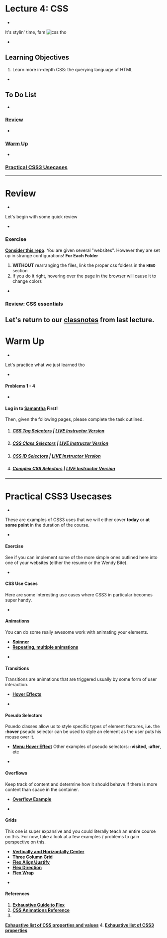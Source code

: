 # Lecture 4: CSS 

-

It's stylin' time, fam
![css tho](https://media.giphy.com/media/m2YYMHxFFHwM8/giphy.gif)

-

## Learning Objectives
1. Learn more in-depth CSS: the querying language of HTML

-

## To Do List

-

### [Review](#review)

-

### [Warm Up](#warm-up)

-

### [Practical CSS3 Usecases](#practical-css3-usecases)
---
# Review

-

Let's begin with some quick review

-

### Exercise
**[Consider this repo](https://github.com/FEWDMaterials/RelativePathsReview)**.
You are given several "websites". However they are set up in strange configurations! 
**For Each Folder**
1. **WITHOUT** rearranging the files, link the proper css folders in the **`HEAD`** section
2. If you do it right, hovering over the page in the browser will cause it to change colors

-

### Review: CSS essentials
Let's return to our **[classnotes](https://github.com/FEWDMaterials/cookie-recipe-starter_fewd627)** from last lecture.
---
# Warm Up

-

Let's practice what we just learned tho

-

#### Problems 1 - 4

-

#### Log in to [Samantha](http://samantha.fewd.us/#/) First!
Then, given the following pages, please complete the task outlined.
1. ##### [CSS Tag Selectors](http://samantha.fewd.us/#fork/mottaquikarim/CSS_Tag_Selectors) | [LIVE Instructor Version](http://samantha.fewd.us/#broadcast/mottaquikarim/CSS_Tag_Selectors)
2. ##### [CSS Class Selectors](http://samantha.fewd.us/#fork/mottaquikarim/CSS_Class_Selectors_2) | [LIVE Instructor Version](http://samantha.fewd.us/#broadcast/mottaquikarim/CSS_Class_Selectors_2)
3. ##### [CSS ID Selectors](http://samantha.fewd.us/#fork/mottaquikarim/CSS_ID_Selectors) | [LIVE Instructor Version](http://samantha.fewd.us/#broadcast/mottaquikarim/CSS_ID_Selectors)
4. ##### [Complex CSS Selectors](http://samantha.fewd.us/#fork/mottaquikarim/Complex_CSS_Selectors) | [LIVE Instructor Version](http://samantha.fewd.us/#broadcast/mottaquikarim/Complex_CSS_Selectors)
---
# Practical CSS3 Usecases

-

These are examples of CSS3 uses that we will either cover **today** or **at some point** in the duration of the course.

-

#### Exercise
See if you can implement some of the more simple ones outlined here into one of your websites (either the resume or the Wendy Bite).

-

#### CSS Use Cases
Here are some interesting use cases where CSS3 in particular becomes super handy.

-

#### Animations
You can do some really awesome work with animating your elements.
* **[Spinner](http://fewd.us/howdoi/#/problem/42730)**
* **[Repeating, multiple animations](http://fewd.us/howdoi/#/problem/4270)**

-

#### Transitions
Transitions are animations that are triggered usually by some form of user interaction.
* **[Hover Effects](http://fewd.us/howdoi/#/problem/4268)**

-

#### Pseudo Selectors
Psuedo classes allow us to style specific types of element features, **i.e.** the **:hover** pseudo selector can be used to style an element as the user puts his mouse over it.
* **[Menu Hover Effect](http://fewd.us/howdoi/#/problem/4957)**
Other examples of pseudo selectors: **:visited**, **:after**, etc

-

#### Overflows
Keep track of content and determine how it should behave if there is more content than space in the container.
* **[Overflow Example](http://fewd.us/howdoi/#/problem/4165)**

-

#### Grids
This one is super expansive and you could literally teach an entire course on this. For now, take a look at a few examples / problems to gain perspective on this.
* **[Vertically and Horizontally Center](http://fewd.us/jargon/#/problem/10099)**
* **[Three Column Grid](http://fewd.us/howdoi/#/problem/4258)**
* **[Flex Align/Justify](http://fewd.us/jargon/#/problem/10100)**
* **[Flex Direction](http://fewd.us/jargon/#/problem/10097)**
* **[Flex Wrap](http://fewd.us/jargon/#/problem/10098)**

-

#### References
1. **[Exhaustive Guide to Flex](https://css-tricks.com/snippets/css/a-guide-to-flexbox/)**
2. **[CSS Animations Reference](https://developer.mozilla.org/en-US/docs/Web/CSS/CSS_Animations/Using_CSS_animations)**
3. 
**[Exhaustive list of CSS properties and values](http://www.w3schools.com/cssref/)**
4. **[Exhaustive list of CSS3 properties](http://www.tutorialrepublic.com/css-reference/css3-properties.php)**